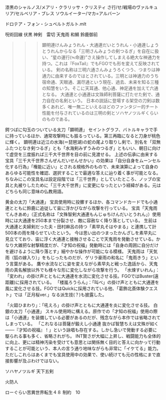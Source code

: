 漆黒のシャルノス/メアリ・クラリッサ・クリスティ
さ行/せ/戦場のヴァルキュリア/セルベリア・ブレス
ソウルイーター/マカ=アルバーン

ドロテア・フォン・シュベルトガルト.mlt

呪術回線
伏黒
神剣　雷切
天鬼雨
和鯖
鈴鹿御前

>>>顕明連けんみょうれん・大通連だいとうれん・小通連しょうとうれんからなる「三明さんみょうの剣つるぎ」を自在に扱い、“星の運行(≒命運)”さえ操作してしまえる絶大な神通力を持つ。これは『FoxTail』でもFGOでも形を変えて反映されている。
剣の名称は三明六通さんみょうろくつう、つまりは神通力に由来するのではとされている。三明とは神通力のうち宿命通、天眼通、漏尽通という現在、過去、未来を知る三種の知慧をいう。そこに天耳通、他心通、神足通を加えて六通となる。
大通連と小通連は文珠師利菩薩に打たせた剣で、通力自在の名剣という。
日本の説話に登場する架空の刀剣は数多くあれど、唯一無二といえるほどのファンタジー的チート性能を付与されているのは三明の剣とソハヤノツルギくらいのものである。

鍔つばに勾玉のついている太刀「顕明連」
セイントグラフ、バトルキャラで手に持っているほか、通常攻撃時にも振るっている。第三再臨になると刀身が桃色に輝く。
顕明連は近江の水海(＝琵琶湖)の蛇の尾より取りし剣で、別名を「双無ふたつとなき剣つるぎ」とも「水海剣みずうみのつるぎ」ともいい、朝日に向けて虚空を三度振れば三千大千世界を目の前に見渡せる。
上述の伝承に由来する宝具「三千大千世界さんぜんだいせんせかい」の効果は「自分自身をムーンセル化する行為」「権能に近い」とされる規格外のもので、未来演算によって自身のあらゆる可能性を確認、選択することで最適な答えに辿り着く事が可能となる。
ちなみにこの宝具名は設定段階では「三千世界」としていたところ、ノッブの宝具と丸被りしたために「三千大千世界」に変更になったという経緯がある。元はどちらも同じ意味の仏教用語。

黄金の太刀「大通連」
宝具使用時に投擲するほか、各コマンドカードでも小通連とともに鈴鹿に追従して宙に浮かびながら攻撃を行っている。
宝具「天鬼雨てんきあめ」（正式名称は「文殊智剣大通連もんじゅちけんだいとうれん」）使用時には大通連を250本まで分裂させ、敵に容赦なく降り落としている。
生前は大通連と夫婦剣だった夫・田村麻呂の持つ「素早丸そはやまる」と連携して計500本の雨を降らせていたという。
今は思い出のつまったかんざしを素早丸に見立てており、宙に浮く大通連と接触させることで天鬼雨を発動させている。かなり大雑把な射撃精度だが、「才知の祝福」発動時には「自身の周囲に自分だけを避けるように降り落とす」細やかな操作が可能になる模様。
天鬼雨は「天気雨（狐の嫁入り）」をもじったものだが、ゲリラ豪雨の和名に「鬼雨きう」という言葉がある。
鷹や水流などに姿を変えながら素早丸と戦った逸話から、天鬼雨の真名解放以外でも様々な形に変化しながら攻撃を行う。
「水煉すいれん」：「変われ」の掛け声とともに大通連を水流に変化させる技。FGOではBuster(遠距離)に採用されている。
「楼嵐ろうらん」：「叫べ」の掛け声とともに大通連を風に変化させる技。FGOではQuickに採用されている他、「葛飾北斎体験クエスト」では「正月桜ver.」なる派生技(？)も披露した。

「火廻ひまわり」：「吼えろ」の掛け声とともに大通連を炎に変化させる技。
白銀の太刀「小通連」
スキル使用時に構える。原作での「才知の祝福」使用の際は「小通連」を装備している必要があるのだが、残念ながら本作では省略されてしまっている。
「これなるは菩薩が鍛えし小通連 抜かば智慧ちえは文殊が如く───『才知の祝福』！」という詠唱も存在する。しかし急いで発動する必要に駆られる事も多く、省略されがち。
INT賢さが大幅に上昇し、戦闘能力も全体的に向上、更には精神汚染を受けても意思とは関係無く目的と答えに向かって行動することが可能という、本人の言う通り地味ながらも非常に「イケてる」能力。ただしこれらはあくまでも宝具使用中の効果で、使い続けても元の性格にまで直接影響が及ぶわけではない。


ソハヤノツルギ
天下五剣



火防人

ローぐらい苦異世界転生４８
制約　10

